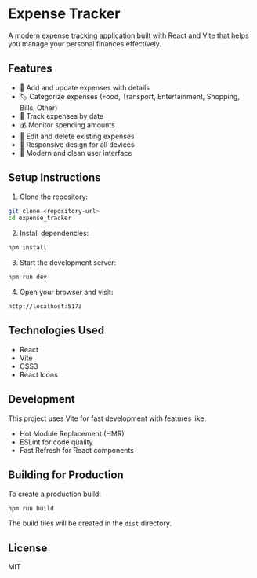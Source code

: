# Expense Tracker

A modern expense tracking application built with React and Vite that helps you manage your personal finances effectively.

## Features

- 📝 Add and update expenses with details
- 🏷️ Categorize expenses (Food, Transport, Entertainment, Shopping, Bills, Other)
- 📅 Track expenses by date
- 💰 Monitor spending amounts
- 🔄 Edit and delete existing expenses
- 📱 Responsive design for all devices
- 🎨 Modern and clean user interface

## Setup Instructions

1. Clone the repository:
```bash
git clone <repository-url>
cd expense_tracker
```

2. Install dependencies:
```bash
npm install
```

3. Start the development server:
```bash
npm run dev
```

4. Open your browser and visit:
```
http://localhost:5173
```

## Technologies Used

- React
- Vite
- CSS3
- React Icons

## Development

This project uses Vite for fast development with features like:
- Hot Module Replacement (HMR)
- ESLint for code quality
- Fast Refresh for React components

## Building for Production

To create a production build:

```bash
npm run build
```

The build files will be created in the `dist` directory.

## License

MIT
